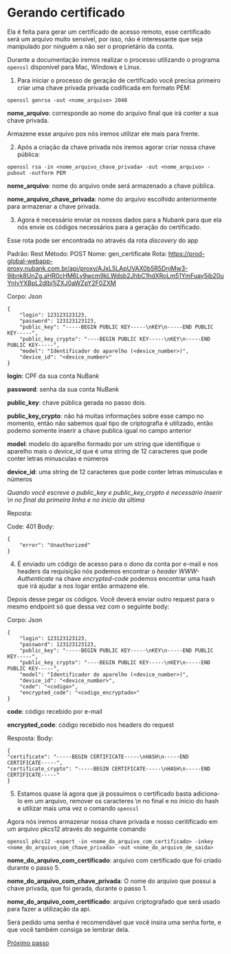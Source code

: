 # Gerando certificado

Ela é feita para gerar um certificado de acesso remoto, esse certificado será um arquivo muito sensível, por isso, não é interessante que seja manipulado por ninguém a não ser o proprietário da conta.

Durante a documentação iremos realizar o processo utilizando o programa `openssl` disponível para Mac, Windows e Linux. 

1. Para iniciar o processo de geração de certificado você precisa primeiro criar uma chave privada privada codificada em formato PEM:

```
openssl genrsa -out <nome_arquivo> 2048
```

**nome_arquivo**: corresponde ao nome do arquivo final que irá conter a sua chave privada.

Armazene esse arquivo pos nós iremos utilizar ele mais para frente.

2. Após a criação da chave privada nós iremos agorar criar nossa chave pública:

```
openssl rsa -in <nome_arquivo_chave_privada> -out <nome_arquivo> -pubout -outform PEM
```

**nome_arquivo**: nome do arquivo onde será armazenado a chave pública.

**nome_arquivo_chave_privada**: nome do arquivo escolhido anteriormente para armazenar a chave privada.

3. Agora é necessário enviar os nossos dados para a Nubank para que ela nós envie os códigos necessários para a geração do certificado.

Esse rota pode ser encontrada no através da rota *discovery* do app

Padrão: Rest
Método: POST
Nome: gen_certificate
Rota: https://prod-global-webapp-proxy.nubank.com.br/api/proxy/AJxL5LApUVAX0b5R5DnjMw3-9ibnk8UnZg.aHR0cHM6Ly9wcm9kLWdsb2JhbC1hdXRoLm51YmFuay5jb20uYnIvYXBpL2dlbi1jZXJ0aWZpY2F0ZXM

Corpo: Json
```
{
	"login": 123123123123,
	"password": 123123123123,
	"public_key": "-----BEGIN PUBLIC KEY-----\nKEY\n-----END PUBLIC KEY-----",
	"public_key_crypto": "----BEGIN PUBLIC KEY-----\nKEY\n-----END PUBLIC KEY-----",
	"model": "Identificador do aparelho (<device_number>)",
	"device_id": "<device_number>"
}
```


**login**: CPF da sua conta NuBank

**password**: senha da sua conta NuBank

**public_key**: chave pública gerada no passo dois.

**public_key_crypto**: não há muitas informações sobre esse campo no momento, então não sabemos qual tipo de criptografia é utilizado, então podemo somente inserir a chave publica igual no campo anterior

**model**: modelo do aparelho formado por um string que identifique o aparelho mais o *device_id* que é uma string de 12 caracteres que pode conter letras minusculas e números

**device_id**: uma string de 12 caracteres que pode conter letras minusculas e números

*Quando você escreve a public_key e public_key_crypto é necessário inserir \\n no final da primeira linha e no ínicio da última*

Reposta: 

Code: 401
Body:
```
{
	"error": "Unauthorized"
}
```

4. É enviado um código de acesso para o dono da conta por e-mail e nos headers da requisição nós podemos encontrar o *header WWW-Authenticate* na chave *encrypted-code* podemos encontrar uma hash que irá ajudar a nos logar então armazene ele.

Depois desse pegar os códigos. Você deverá enviar outro request para o mesmo endpoint 
só que dessa vez com o seguinte body: 

Corpo: Json
```
{
	"login": 123123123123,
	"password": 123123123123,
	"public_key": "-----BEGIN PUBLIC KEY-----\nKEY\n-----END PUBLIC KEY-----",
	"public_key_crypto": "----BEGIN PUBLIC KEY-----\nKEY\n-----END PUBLIC KEY-----",
	"model": "Identificador do aparelho (<device_number>)",
	"device_id": "<device_number>",
	"code": "<codigo>",
	"encrypted_code": "<codigo_encryptado>"
}
```

**code**: código recebido por e-mail

**encrypted_code**: código recebido nos headers do request

Resposta: 
Body: 
```
{
"certificate": "-----BEGIN CERTIFICATE-----\nHASH\n-----END CERTIFICATE-----",
"certificate_crypto": "-----BEGIN CERTIFICATE-----\nHASH\n-----END CERTIFICATE-----"
}
```

5. Estamos quase lá agora que já possuimos o certificado basta adiciona-lo em um arquivo, remover os caracteres \\n no final e no ínicio do hash e utilizar mais uma vez o comando `openssl`

Agora nós iremos armazenar nossa chave privada e nosso ceritificado em um arquivo pkcs12 através do seguinte comando

```
openssl pkcs12 -export -in <nome_do_arquivo_com_certificado> -inkey <nome_do_arquivo_com_chave_privada> -out <nome_do_arquivo_de_saida>
```

**nome_do_arquivo_com_certificado**: arquivo com certificado que foi criado durante o passo 5.

**nome_do_arquivo_com_chave_privada**: O nome do arquivo que possui a chave privada, que foi gerada, durante o passo 1.

**nome_do_arquivo_com_certificado**: arquivo criptografado que será usado para fazer a utilização da api.

Será pedido uma senha é recomendável que você insira uma senha forte, e que você também consiga se lembrar dela.

[Próximo passo](Autenticacao.md)





